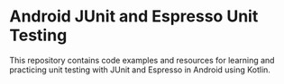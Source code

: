 # Android JUnit and Espresso Unit Testing

This repository contains code examples and resources for learning and practicing unit testing with JUnit and Espresso in Android using Kotlin.

